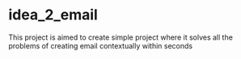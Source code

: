 # idea_2_email
This project is aimed to create simple project where it solves all the problems of creating email contextually within seconds

